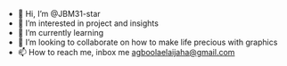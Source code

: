 - 👋 Hi, I’m @JBM31-star
- 👀 I’m interested in project and insights 
- 🌱 I’m currently learning 
- 💞️ I’m looking to collaborate on how to make life precious with graphics 
- 📫 How to reach me, inbox me agboolaelaijaha@gmail.com

<!---
JBM31-star/JBM31-star is a ✨ special ✨ repository because its `README.md` (this file) appears on your GitHub profile.
You can click the Preview link to take a look at your changes.
--->
